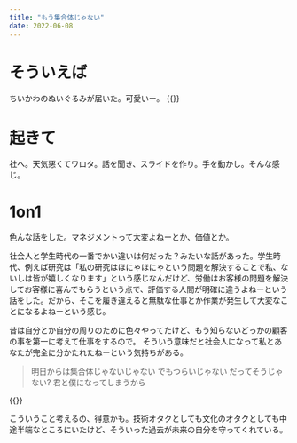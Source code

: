 ```yaml
---
title: "もう集合体じゃない"
date: 2022-06-08
---
```


# そういえば
ちいかわのぬいぐるみが届いた。可愛いー。
{{<tweet user="dango_bot" id="1534202586135695360">}}

# 起きて
社へ。天気悪くてワロタ。話を聞き、スライドを作り。手を動かし。そんな感じ。

# 1on1
色んな話をした。マネジメントって大変よねーとか、価値とか。

社会人と学生時代の一番でかい違いは何だった？みたいな話があった。学生時代、例えば研究は「私の研究はほにゃほにゃという問題を解決することで私、ないしは皆が嬉しくなります」という感じなんだけど、労働はお客様の問題を解決してお客様に喜んでもらうという点で、評価する人間が明確に違うよねーという話をした。だから、そこを履き違えると無駄な仕事とか作業が発生して大変なことになるよねーという感じ。

昔は自分とか自分の周りのために色々やってたけど、もう知らないどっかの顧客の事を第一に考えて仕事をするので。
そういう意味だと社会人になって私とあなたが完全に分かたれたねーという気持ちがある。

> 明日からは集合体じゃないじゃない
> でもつらいじゃない
> だってそうじゃない?
> 君と僕になってしまうから

{{<youtube swIN-N7h904>}}

こういうこと考えるの、得意かも。技術オタクとしても文化のオタクとしても中途半端なところにいたけど、そういった過去が未来の自分を守ってくれている。
